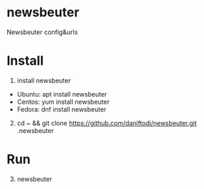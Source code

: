 # newsbeuter
Newsbeuter config&urls

# Install

1. install newsbeuter 
 - Ubuntu: apt install newsbeuter
 - Centos: yum install newsbeuter
 - Fedora: dnf install newsbeuter
2. cd ~ && git clone https://github.com/daniftodi/newsbeuter.git .newsbeuter

# Run

3. newsbeuter

